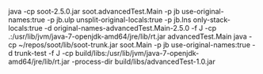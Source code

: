 java -cp soot-2.5.0.jar soot.advancedTest.Main  -p jb use-original-names:true -p jb.ulp unsplit-original-locals:true -p jb.lns only-stack-locals:true -d original-names-advancedTest.Main-2.5.0 -f J -cp .:/usr/lib/jvm/java-7-openjdk-amd64/jre/lib/rt.jar advancedTest.Main
java -cp ~/repos/soot/lib/soot-trunk.jar soot.Main -p jb use-original-names:true -d trunk-test -f J -cp build/libs:/usr/lib/jvm/java-7-openjdk-amd64/jre/lib/rt.jar -process-dir build/libs/advancedTest-1.0.jar
